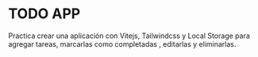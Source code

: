 # TODO APP
Practica crear una aplicación con Vitejs, Tailwindcss y Local Storage para agregar tareas, marcarlas como completadas , editarlas y eliminarlas.
